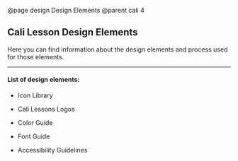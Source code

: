 @page design Design Elements
@parent cali 4

## Cali Lesson Design Elements

Here you can find information about the design elements and process used for those elements.

---

#### List of design elements:

* Icon Library

* Cali Lessons Logos

* Color Guide

* Font Guide

* Accessibility Guidelines